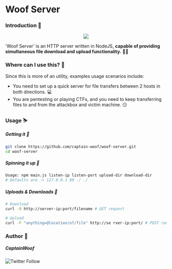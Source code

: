 # Woof Server

### Introduction 📝

<p align="center">
<img src="https://drive.google.com/uc?export=download&id=1ZDQcVVRJ-7yRoYiXVZnti6GwhdEzQX15">
</p>

'Woof Server' is an HTTP server written in NodeJS, **capable of providing simultaneous file download and upload functionality.** 🚀🚀

### Where can I use this? 🧐

Since this is more of an utility, examples usage scenarios include:

- You need to set up a quick server for file transfers between 2 hosts in both directions. 💻
- You are pentesting or playing CTFs, and you need to keep transferring files to and from the attackbox and victim machine. 😏

### Usage ⛷️

##### Getting it 🚀
```bash
git clone https://github.com/captain-woof/woof-server.git
cd woof-server
```

##### Spinning it up 🚀
```bash
Usage: npm main.js listen-ip listen-port upload-dir download-dir
# Defaults are -> 127.0.0.1 80 ./ ./
```

##### Uploads & Downloads 🚀

```bash
# Download
curl -O http://server-ip:port/filename # GET request

# Upload
curl -F "anything=@location/of/file" http://se rver-ip:port/ # POST request
```

### Author 🏃

##### CaptainWoof

![Twitter Follow](https://img.shields.io/twitter/follow/realCaptainWoof)
